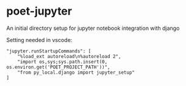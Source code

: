 # poet-jupyter
An initial directory setup for jupyter notebook integration with django

Setting needed in vscode:
```
"jupyter.runStartupCommands": [
    "%load_ext autoreload\n%autoreload 2",
    "import os,sys;sys.path.insert(0, os.environ.get('POET_PROJECT_PATH'))",
    "from py_local.django import jupyter_setup"
]
```
